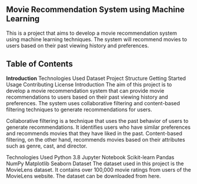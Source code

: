 ## Movie Recommendation System using Machine Learning

This is a project that aims to develop a movie recommendation system using machine learning techniques. The system will recommend movies to users based on their past viewing history and preferences.

## Table of Contents
__Introduction__
Technologies Used
Dataset
Project Structure
Getting Started
Usage
Contributing
License
Introduction
The aim of this project is to develop a movie recommendation system that can provide movie recommendations to users based on their past viewing history and preferences. The system uses collaborative filtering and content-based filtering techniques to generate recommendations for users.

Collaborative filtering is a technique that uses the past behavior of users to generate recommendations. It identifies users who have similar preferences and recommends movies that they have liked in the past. Content-based filtering, on the other hand, recommends movies based on their attributes such as genre, cast, and director.

Technologies Used
Python 3.8
Jupyter Notebook
Scikit-learn
Pandas
NumPy
Matplotlib
Seaborn
Dataset
The dataset used in this project is the MovieLens dataset. It contains over 100,000 movie ratings from users of the MovieLens website. The dataset can be downloaded from here.
